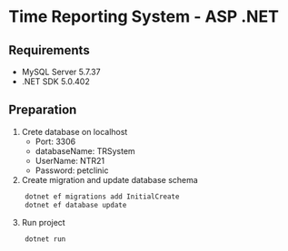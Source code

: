 # Time Reporting System - ASP .NET

## Requirements
* MySQL Server 5.7.37
* .NET SDK 5.0.402

## Preparation
1. Crete database on localhost
    * Port: 3306
    * databaseName: TRSystem
    * UserName:  NTR21
    * Password: petclinic
2. Create migration and update database schema
```bash
    dotnet ef migrations add InitialCreate
    dotnet ef database update
```
3. Run project
```bash
    dotnet run
```